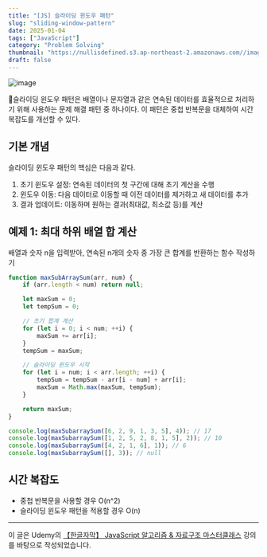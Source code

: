 ```yaml
---
title: "[JS] 슬라이딩 윈도우 패턴"
slug: "sliding-window-pattern"
date: 2025-01-04
tags: ["JavaScript"]
category: "Problem Solving"
thumbnail: "https://nullisdefined.s3.ap-northeast-2.amazonaws.com//images/36ecfd89922696e1b8edfa4107c40ac0.png"
draft: false
---
```

![image](https://nullisdefined.s3.ap-northeast-2.amazonaws.com//images/36ecfd89922696e1b8edfa4107c40ac0.png)


슬라이딩 윈도우 패턴은 배열이나 문자열과 같은 연속된 데이터를 효율적으로 처리하기 위해 사용하는 문제 해결 패턴 중 하나이다. 이 패턴은 중첩 반복문을 대체하여 시간 복잡도를 개선할 수 있다.

## 기본 개념
슬라이딩 윈도우 패턴의 핵심은 다음과 같다.
1. 초기 윈도우 설정: 연속된 데이터의 첫 구간에 대해 초기 계산을 수행
2. 윈도우 이동: 다음 데이터로 이동할 때 이전 데이터를 제거하고 새 데이터를 추가
3. 결과 업데이트: 이동하며 원하는 결과(최대값, 최소값 등)를 계산

## 예제 1: 최대 하위 배열 합 계산
배열과 숫자 n을 입력받아, 연속된 n개의 숫자 중 가장 큰 합계를 반환하는 함수 작성하기

```js
function maxSubArraySum(arr, num) {
	if (arr.length < num) return null;

	let maxSum = 0;
	let tempSum = 0;

	// 초기 합계 계산
	for (let i = 0; i < num; ++i) {
		maxSum += arr[i];
	}
	tempSum = maxSum;

	// 슬라이딩 윈도우 시작
	for (let i = num; i < arr.length; ++i) {
		tempSum = tempSum - arr[i - num] + arr[i];
		maxSum = Math.max(maxSum, tempSum);
	}

	return maxSum;
}

console.log(maxSubarraySum([6, 2, 9, 1, 3, 5], 4)); // 17
console.log(maxSubarraySum([1, 2, 5, 2, 8, 1, 5], 2)); // 10
console.log(maxSubarraySum([4, 2, 1, 6], 1)); // 6
console.log(maxSubarraySum([], 3)); // null
```

## 시간 복잡도
- 중첩 반복문을 사용할 경우 O(n^2)
- 슬라이딩 윈도우 패턴을 적용할 경우 O(n)

---
이 글은 Udemy의 [【한글자막】 JavaScript 알고리즘 & 자료구조 마스터클래스](https://www.udemy.com/course/best-javascript-data-structures/) 강의를 바탕으로 작성되었습니다.